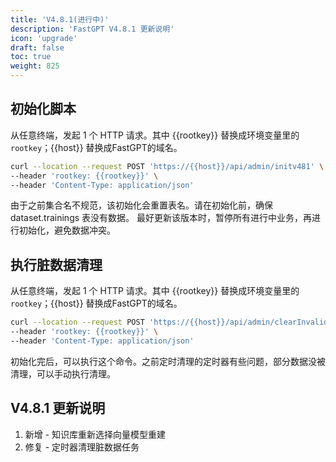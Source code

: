 ```yaml
---
title: 'V4.8.1(进行中)'
description: 'FastGPT V4.8.1 更新说明'
icon: 'upgrade'
draft: false
toc: true
weight: 825
---
```


## 初始化脚本

从任意终端，发起 1 个 HTTP 请求。其中 {{rootkey}} 替换成环境变量里的 `rootkey`；{{host}} 替换成FastGPT的域名。

```bash
curl --location --request POST 'https://{{host}}/api/admin/initv481' \
--header 'rootkey: {{rootkey}}' \
--header 'Content-Type: application/json'
```

由于之前集合名不规范，该初始化会重置表名。请在初始化前，确保 dataset.trainings 表没有数据。
最好更新该版本时，暂停所有进行中业务，再进行初始化，避免数据冲突。

## 执行脏数据清理

从任意终端，发起 1 个 HTTP 请求。其中 {{rootkey}} 替换成环境变量里的 `rootkey`；{{host}} 替换成FastGPT的域名。

```bash
curl --location --request POST 'https://{{host}}/api/admin/clearInvalidData' \
--header 'rootkey: {{rootkey}}' \
--header 'Content-Type: application/json'
```

初始化完后，可以执行这个命令。之前定时清理的定时器有些问题，部分数据没被清理，可以手动执行清理。

## V4.8.1 更新说明

1. 新增 - 知识库重新选择向量模型重建
2. 修复 - 定时器清理脏数据任务